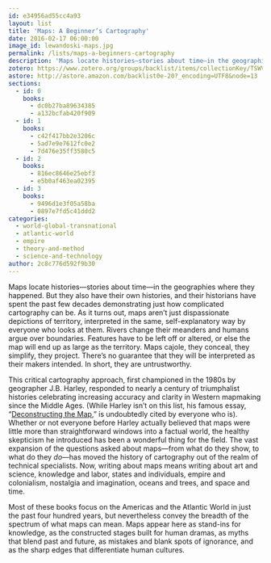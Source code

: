 ```yaml
---
id: e34956ad55cc4a93
layout: list
title: 'Maps: A Beginner’s Cartography'
date: 2016-02-17 06:00:00
image_id: lewandoski-maps.jpg
permalink: /lists/maps-a-beginners-cartography
description: 'Maps locate histories—stories about time—in the geographies where they happened. But they also have their own histories, and their historians have spent the past few decades demonstrating just how complicated cartography can be. Maps aren’t just dispassionate depictions of territory, interpreted in the same, self-explanatory way by everyone who looks at them. In short, they are untrustworthy.'
zotero: https://www.zotero.org/groups/backlist/items/collectionKey/TSWVXJQN
astore: http://astore.amazon.com/backlist0e-20?_encoding=UTF8&node=13
sections: 
  - id: 0
    books:
      - dc0b27ba89634385
      - a132bcfab420f909
  - id: 1
    books:
      - c42f417bb2e3206c
      - 5ad7e9e7612fc0e2
      - 7d476e35ff3580c5
  - id: 2
    books:
      - 816ec8646e25ebf3
      - e5b0af463ea02395
  - id: 3
    books:
      - 9496d1e3f05a58ba
      - 0897e7fd5c41ddd2
categories:
  - world-global-transnational
  - atlantic-world
  - empire
  - theory-and-method
  - science-and-technology
author: 2c8c776d592f9b30
---
```

Maps locate histories—stories about time—in the geographies where they happened. But they also have their own histories, and their historians have spent the past few decades demonstrating just how complicated cartography can be. As it turns out, maps aren’t just dispassionate depictions of territory, interpreted in the same, self-explanatory way by everyone who looks at them. Rivers change their meanders and humans argue over boundaries. Features have to be left off or altered, or else the map will end up as large as the territory. Maps cajole, they conceal, they simplify, they project. There’s no guarantee that they will be interpreted as their makers intended. In short, they are untrustworthy. 

This critical cartography approach, first championed in the 1980s by geographer J.B. Harley, responded to nearly a century of triumphalist histories celebrating increasing accuracy and clarity in Western mapmaking since the Middle Ages. (While Harley isn’t on this list, his famous essay, “[Deconstructing the Map](http://www.amazon.com/exec/obidos/asin/0801870909/ref=nosim/backlist0e-20),” is undoubtedly cited by everyone who is). Whether or not everyone before Harley actually believed that maps were little more than straightforward windows into a factual world, the healthy skepticism he introduced has been a wonderful thing for the field. The vast expansion of the questions asked about maps—from what do they show, to what do they _do_—has moved the history of cartography out of the realm of technical specialists. Now, writing about maps means writing about art and science, knowledge and labor, states and individuals, empire and colonialism, nostalgia and imagination, oceans and trees, and space and time. 

Most of these books focus on the Americas and the Atlantic World in just the past four hundred years, but nevertheless convey the breadth of the spectrum of what maps can mean. Maps appear here as stand-ins for knowledge, as the constructed stages built for human dramas, as myths that blend past and future, as mistakes and blank spots of ignorance, and as the sharp edges that differentiate human cultures.